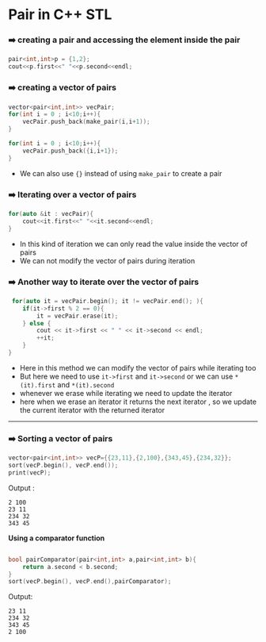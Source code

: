 # Pair in C++ STL

### ➡️ creating a pair and accessing the element inside the pair 
```cpp
pair<int,int>p = {1,2};
cout<<p.first<<" "<<p.second<<endl;
```

### ➡️ creating a vector of pairs 
```cpp
vector<pair<int,int>> vecPair;
for(int i = 0 ; i<10;i++){
    vecPair.push_back(make_pair(i,i+1)); 
}
```
```cpp
for(int i = 0 ; i<10;i++){
    vecPair.push_back({i,i+1});  
}
```
- We can also use `{}` instead of using `make_pair` to create a pair

### ➡️ Iterating over a vector of pairs 
```cpp
for(auto &it : vecPair){
    cout<<it.first<<" "<<it.second<<endl;
}
```
- In this kind of iteration we can only read the value inside the vector of pairs 
- We can not modify the vector of pairs during iteration 

### ➡️ Another way to iterate over the vector of pairs

```cpp
 for(auto it = vecPair.begin(); it != vecPair.end(); ){
    if(it->first % 2 == 0){
        it = vecPair.erase(it); 
    } else {
        cout << it->first << " " << it->second << endl;
        ++it;  
    }
}
```
- Here in this method we can modify the vector of pairs while iterating too
- But here we need to use `it->first` and `it->second` or we can use `*(it).first` and `*(it).second`
- whenever we erase while iterating we need to update the iterator 
- here when we erase an iterator it returns the next iterator , so we update the current iterator with the returned iterator 

----------------------------------------------------------------------------------------
### ➡️ Sorting a vector of pairs 
```cpp
vector<pair<int,int>> vecP={{23,11},{2,100},{343,45},{234,32}};
sort(vecP.begin(), vecP.end());
print(vecP);
```
Output : 
```
2 100
23 11
234 32
343 45
```

**Using a comparator function** 
```cpp

bool pairComparator(pair<int,int> a,pair<int,int> b){
    return a.second < b.second;
}
sort(vecP.begin(), vecP.end(),pairComparator);
```

Output:
```
23 11
234 32
343 45
2 100
```
